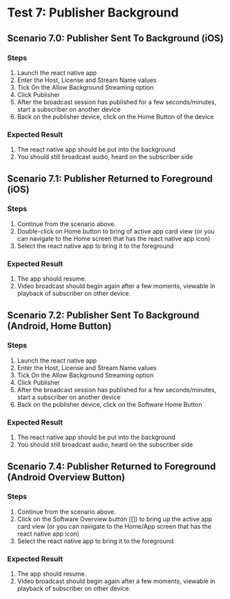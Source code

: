 # Test 7: Publisher Background

## Scenario 7.0: Publisher Sent To Background (iOS)

### Steps

1. Launch the react native app
2. Enter the Host, License and Stream Name values
3. Tick On the Allow Background Streaming option
4. Click Publisher
5. After the broadcast session has published for a few seconds/minutes, start a subscriber on another device
6. Back on the publisher device, click on the Home Button of the device

### Expected Result

1. The react native app should be put into the background
2. You should still broadcast audio, heard on the subscriber side

## Scenario 7.1: Publisher Returned to Foreground (iOS)

### Steps

1. Continue from the scenario above.
2. Double-click on Home button to bring of active app card view (or you can navigate to the Home screen that has the react native app icon)
3. Select the react native app to bring it to the foreground

### Expected Result

1. The app should resume.
2. Video broadcast should begin again after a few moments, viewable in playback of subscriber on other device.

## Scenario 7.2: Publisher Sent To Background (Android, Home Button)

### Steps

1. Launch the react native app
2. Enter the Host, License and Stream Name values
3. Tick On the Allow Background Streaming option
4. Click Publisher
5. After the broadcast session has published for a few seconds/minutes, start a subscriber on another device
6. Back on the publisher device, click on the Software Home Button

### Expected Result

1. The react native app should be put into the background
2. You should still broadcast audio, heard on the subscriber side

## Scenario 7.4: Publisher Returned to Foreground (Android Overview Button)

### Steps

1. Continue from the scenario above.
2. Click on the Software Overview button ([]) to bring up the active app card view (or you can navigate to the Home/App screen that has the react native app icon)
3. Select the react native app to bring it to the foreground

### Expected Result

1. The app should resume.
2. Video broadcast should begin again after a few moments, viewable in playback of subscriber on other device.
